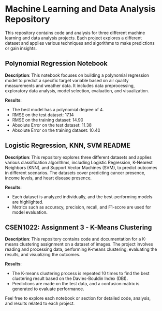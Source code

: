 # Machine Learning and Data Analysis Repository

This repository contains code and analysis for three different machine learning and data analysis projects. Each project explores a different dataset and applies various techniques and algorithms to make predictions or gain insights.

## Polynomial Regression Notebook

**Description**: This notebook focuses on building a polynomial regression model to predict a specific target variable based on air quality measurements and weather data. It includes data preprocessing, exploratory data analysis, model selection, evaluation, and visualization.

**Results**:
- The best model has a polynomial degree of 4.
- RMSE on the test dataset: 17.14
- RMSE on the training dataset: 14.90
- Absolute Error on the test dataset: 11.38
- Absolute Error on the training dataset: 10.40

## Logistic Regression, KNN, SVM README

**Description**: This repository explores three different datasets and applies various classification algorithms, including Logistic Regression, K-Nearest Neighbors (KNN), and Support Vector Machines (SVM), to predict outcomes in different scenarios. The datasets cover predicting cancer presence, income levels, and heart disease presence.

**Results**:
- Each dataset is analyzed individually, and the best-performing models are highlighted.
- Metrics such as accuracy, precision, recall, and F1-score are used for model evaluation.

## CSEN1022: Assignment 3 - K-Means Clustering

**Description**: This repository contains code and documentation for a K-means clustering assignment on a dataset of images. The project involves reading and processing data, performing K-means clustering, evaluating the results, and visualizing the outcomes.

**Results**:
- The K-means clustering process is repeated 10 times to find the best clustering result based on the Davies-Bouldin Index (DBI).
- Predictions are made on the test data, and a confusion matrix is generated to evaluate performance.

Feel free to explore each notebook or section for detailed code, analysis, and results related to each project.
